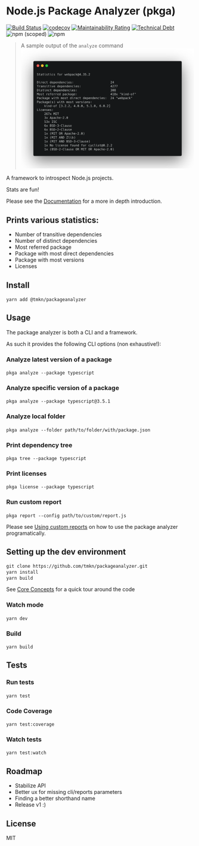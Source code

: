 # Node.js Package Analyzer (pkga)
[![Build Status](https://dev.azure.com/tmkndev/packageanalyzer/_apis/build/status/tmkn.packageanalyzer?branchName=master)](https://dev.azure.com/tmkndev/packageanalyzer/_build/latest?definitionId=1&branchName=master)
[![codecov](https://codecov.io/gh/tmkn/packageanalyzer/branch/master/graph/badge.svg)](https://codecov.io/gh/tmkn/packageanalyzer)
[![Maintainability Rating](https://sonarcloud.io/api/project_badges/measure?project=tmkn_packageanalyzer&metric=sqale_rating)](https://sonarcloud.io/dashboard?id=tmkn_packageanalyzer)
[![Technical Debt](https://sonarcloud.io/api/project_badges/measure?project=tmkn_packageanalyzer&metric=sqale_index)](https://sonarcloud.io/dashboard?id=tmkn_packageanalyzer)
![npm (scoped)](https://img.shields.io/npm/v/@tmkn/packageanalyzer)
![npm](https://img.shields.io/npm/dw/@tmkn/packageanalyzer)

> A sample output of the `analyze` command
![App Banner](./banner.png)

A framework to introspect Node.js projects.

Stats are fun!

Please see the [Documentation](http://packageanalyzer-docs.vercel.app/) for a more in depth introduction.

## Prints various statistics:
* Number of transitive dependencies
* Number of distinct dependencies
* Most referred package
* Package with most direct dependencies
* Package with most versions
* Licenses

## Install
```
yarn add @tmkn/packageanalyzer
```

## Usage
The package analyzer is both a CLI and a framework.

As such it provides the following CLI options (non exhaustive!):
### Analyze latest version of a package
`pkga analyze --package typescript`
### Analyze specific version of a package
`pkga analyze --package typescript@3.5.1`
### Analyze local folder
`pkga analyze --folder path/to/folder/with/package.json`
### Print dependency tree
`pkga tree --package typescript`
### Print licenses
`pkga license --package typescript`
### Run custom report
`pkga report --config path/to/custom/report.js`

Please see [Using custom reports](https://packageanalyzer-docs.vercel.app/docs/guides/custom_reports) on how to use the package analyzer programatically.

## Setting up the dev environment
```
git clone https://github.com/tmkn/packageanalyzer.git
yarn install
yarn build
```
See [Core Concepts](https://packageanalyzer-docs.vercel.app/docs/core_concepts/provider) for a quick tour around the code

### Watch mode
`yarn dev`
### Build
`yarn build`
## Tests
### Run tests
`yarn test`
### Code Coverage
`yarn test:coverage`
### Watch tests
`yarn test:watch`

## Roadmap
* Stabilize API
* Better ux for missing cli/reports parameters
* Finding a better shorthand name
* Release v1 :)

## License
MIT
